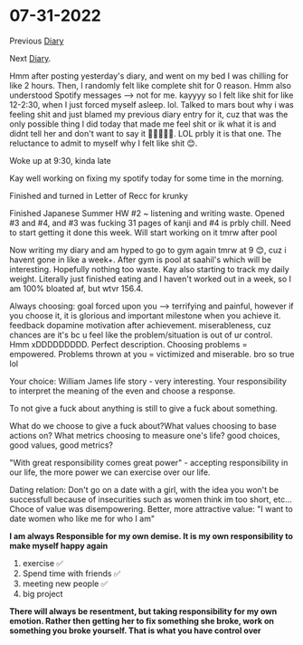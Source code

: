 # 07-31-2022

Previous [Diary](https://aryanmangla23.github.io/07-30-2022/)

Next [Diary](https://aryanmangla23.github.io/08-01-2022/).

Hmm after posting yesterday's diary, and went on my bed I was chilling for like 2 hours. Then, I randomly felt like complete shit for 0 reason. Hmm also understood Spotify messages --> not for me. kayyyy so I felt like shit for like 12-2:30, when I just forced myself asleep. lol. Talked to mars bout why i was feeling shit and just blamed my previous diary entry for it, cuz that was the only possible thing I did today that made me feel shit or ik what it is and didnt tell her and don't want to say it 🤔🤔🤔🤔🤔. LOL prbly it is that one. The reluctance to admit to myself why I felt like shit 😊. 

Woke up at 9:30, kinda late

Kay well working on fixing my spotify today for some time in the morning.

Finished and turned in Letter of Recc for krunky

Finished Japanese Summer HW #2 ~ listening and writing waste. Opened #3 and #4, and #3 was fucking 31 pages of kanji and #4 is prbly chill. Need to start getting it done this week. Will start working on it tmrw after pool 

Now writing my diary and am hyped to go to gym again tmrw at 9 😊, cuz i havent gone in like a week+. After gym is pool at saahil's which will be interesting. Hopefully nothing too waste. Kay also starting to track my daily weight. Literally just finished eating and I haven't worked out in a week, so I am 100% bloated af, but wtvr 156.4.

Always choosing: goal forced upon you --> terrifying and painful, however if you choose it, it is glorious and important milestone when you achieve it. feedback dopamine motivation after achievement. miserableness, cuz chances are it's bc u feel like the problem/situation is out of ur control. Hmm xDDDDDDDDD. Perfect description. Choosing problems = empowered. Problems thrown at you = victimized and miserable. bro so true lol

Your choice: William James life story - very interesting. Your responsibility to interpret the meaning of the even and choose a response.

To not give a fuck about anything is still to give a fuck about something. 

What do we choose to give a fuck about?What values choosing to base actions on? What metrics choosing to measure one's life? good choices, good values, good metrics?

"With great responsibility comes great power" - accepting responsibility in our life, the more power we can exercise over our life.

Dating relation: Don't go on a date with a girl, with the idea you won't be successfull because of insecurities such as women think im too short, etc... Choce of value was disempowering. Better, more attractive value: "I want to date women who like me for who I am"

**I am always Responsible for my own demise. It is my own responsibility to make myself happy again**
1. exercise ✅
2. Spend time with friends ✅
3. meeting new people ✅
4. big project 

**There will always be resentment, but taking responsibility for my own emotion. Rather then getting her to fix something she broke, work on something you broke yourself. That is what you have control over**

